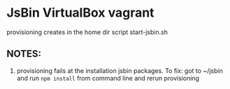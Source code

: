JsBin VirtualBox vagrant
=======================

provisioning creates in the home dir script start-jsbin.sh

NOTES:
------
1. provisioning fails at the installation jsbin packages. 
To fix: got to ~/jsbin and run `npm install` from command line and rerun provisioning

